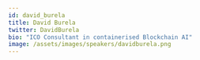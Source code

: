 ```yaml
---
id: david_burela
title: David Burela
twitter: DavidBurela
bio: "ICO Consultant in containerised Blockchain AI"
image: /assets/images/speakers/davidburela.png
---
```

